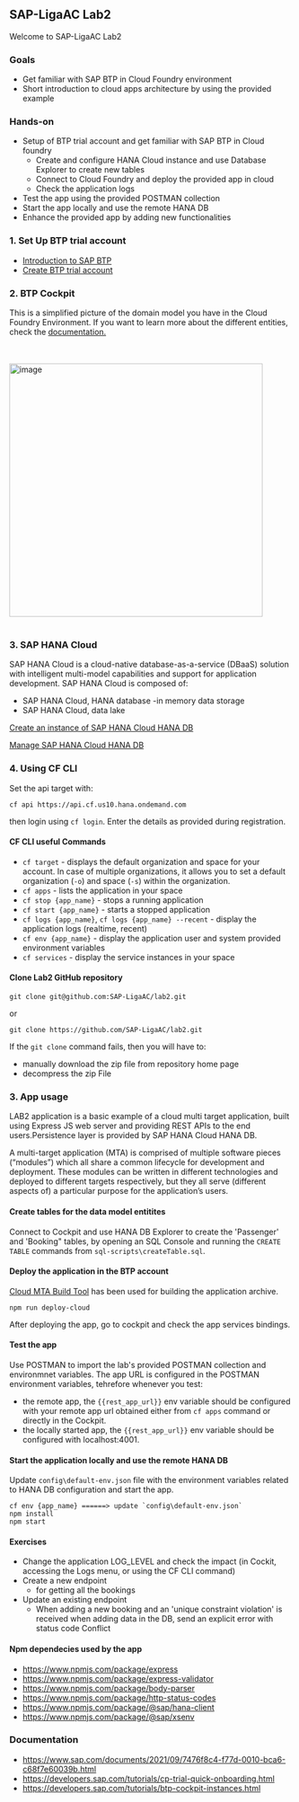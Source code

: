 
## SAP-LigaAC Lab2

Welcome to SAP-LigaAC Lab2
### Goals
- Get familiar with SAP BTP in Cloud Foundry environment
- Short introduction to cloud apps architecture by using the provided example

### Hands-on
- Setup of BTP trial account and get familiar with SAP BTP in Cloud foundry
  - Create and configure HANA Cloud instance and use Database Explorer to create new tables
  - Connect to Cloud Foundry and deploy the provided app in cloud
  - Check the application logs
- Test the app using the provided POSTMAN collection
- Start the app locally and use the remote HANA DB
- Enhance the provided app by adding new functionalities

### 1. Set Up BTP trial account
- [Introduction to SAP BTP](https://developers.sap.com/tutorials/cp-explore-cloud-platform.html "SAP BTP concepts")
- [Create BTP trial account](https://developers.sap.com/tutorials/hcp-create-trial-account.html "BTP trial")

### 2. BTP Cockpit
This is a simplified picture of the domain model you have in the Cloud Foundry Environment. If you want to learn more about the different entities, check the [documentation.](https://help.sap.com/viewer/65de2977205c403bbc107264b8eccf4b/Cloud/en-US/8ed4a705efa0431b910056c0acdbf377.html)

<br><br>
<img width="451" alt="image" src="https://github.com/SAP-archive/cf-sample-app-nodejs/raw/master/img/domain_model.png?raw=true">
<br><br>

### 3. SAP HANA Cloud

SAP HANA Cloud is a cloud-native database-as-a-service (DBaaS) solution with intelligent multi-model capabilities and support for application development.
SAP HANA Cloud is composed of:
- SAP HANA Cloud, HANA database -in memory data storage
- SAP HANA Cloud, data lake

[Create an instance of SAP HANA Cloud HANA DB](https://developers.sap.com/tutorials/hana-cloud-deploying.html "Create HANA Cloud DB instance")

[Manage SAP HANA Cloud HANA DB](https://developers.sap.com/tutorials/hana-cloud-mission-trial-3.html "Manage HANA Cloud HANA DB")


### 4. Using CF CLI
Set the api target with:
```
cf api https://api.cf.us10.hana.ondemand.com
```
then login using `cf login`. Enter the details as provided during registration.

#### CF CLI useful Commands

 - `cf target` - displays the default organization and space for your account. In case of multiple organizations, it allows you to set a default organization (`-o`) and space (`-s`) within the organization.
 - `cf apps` - lists the application in your space
 - `cf stop {app_name}` - stops a running application
 - `cf start {app_name}` - starts a stopped application
 - `cf logs {app_name}`, `cf logs {app_name} --recent` - display the application logs (realtime, recent)
 - `cf env {app_name}` - display the application user and system provided environment variables
 - `cf services` - display the service instances in your space

#### Clone Lab2 GitHub repository

```
git clone git@github.com:SAP-LigaAC/lab2.git
```
or

```
git clone https://github.com/SAP-LigaAC/lab2.git
```

If the `git clone` command fails, then you will have to:
  - manually download the zip file from repository home page
  - decompress the zip File


### 3. App usage
LAB2 application is a basic example of a cloud multi target application, built using Express JS web server and providing REST APIs to the end users.Persistence layer is provided by SAP HANA Cloud HANA DB.

A multi-target application (MTA) is comprised of multiple software pieces (“modules”) which all share a common lifecycle for development and deployment. These modules can be written in different technologies and deployed to different targets respectively, but they all serve (different aspects of) a particular purpose for the application’s users.

#### Create tables for the data model entitites
Connect to Cockpit and use HANA DB Explorer to create the 'Passenger' and 'Booking" tables, by opening an SQL Console and running the `CREATE TABLE` commands from `sql-scripts\createTable.sql`.

#### Deploy the application in the BTP account
[Cloud MTA Build Tool](https://sap.github.io/cloud-mta-build-tool/configuration/ "Cloud MTA Build Tool") has been used for building the application archive.

```
npm run deploy-cloud

```

After deploying the app, go to cockpit and check the app services bindings.
#### Test the app

Use POSTMAN to import the lab's provided POSTMAN collection and environmnet variables.
The app URL is configured in the POSTMAN environment variables, tehrefore whenever you test:
 - the remote app, the `{{rest_app_url}}` env variable should be configured with your remote app url obtained either from `cf apps` command or directly in the Cockpit.
 - the locally started app, the `{{rest_app_url}}` env variable should be configured with localhost:4001.

#### Start the application locally and use the remote HANA DB
Update `config\default-env.json` file with the environment variables related to HANA DB configuration and start the app.

```
cf env {app_name} ======> update `config\default-env.json`
npm install
npm start

```
#### Exercises

- Change the application LOG_LEVEL and check the impact (in Cockit, accessing the Logs menu, or using the CF CLI command)
- Create a new endpoint
  - for getting all the bookings
- Update an existing endpoint
  - When adding a new booking and an 'unique constraint violation' is received when adding data in the DB, send an explicit error with status code Conflict
#### Npm dependecies used by the app

- https://www.npmjs.com/package/express
- https://www.npmjs.com/package/express-validator
- https://www.npmjs.com/package/body-parser
- https://www.npmjs.com/package/http-status-codes
- https://www.npmjs.com/package/@sap/hana-client
- https://www.npmjs.com/package/@sap/xsenv

### Documentation

- https://www.sap.com/documents/2021/09/7476f8c4-f77d-0010-bca6-c68f7e60039b.html
- https://developers.sap.com/tutorials/cp-trial-quick-onboarding.html
- https://developers.sap.com/tutorials/btp-cockpit-instances.html


